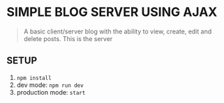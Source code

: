 # SIMPLE BLOG SERVER USING AJAX
> A basic client/server blog with the ability to view, create, edit and delete posts.
> This is the server

## SETUP
1. `npm install`
2. dev mode: `npm run dev`
3. production mode: `start`